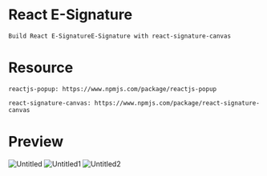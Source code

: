 # React E-Signature

    Build React E-SignatureE-Signature with react-signature-canvas

# Resource

    reactjs-popup: https://www.npmjs.com/package/reactjs-popup

    react-signature-canvas: https://www.npmjs.com/package/react-signature-canvas

# Preview

![Untitled](https://user-images.githubusercontent.com/89457665/194213441-adaf7ba3-f824-4139-82f7-8de2474e033b.png)
![Untitled1](https://user-images.githubusercontent.com/89457665/194213565-0831026d-9ebd-49e2-a686-0becac96a66e.png)
![Untitled2](https://user-images.githubusercontent.com/89457665/194213460-146b2a6e-2398-49f6-8fe5-79a46c032814.png)
